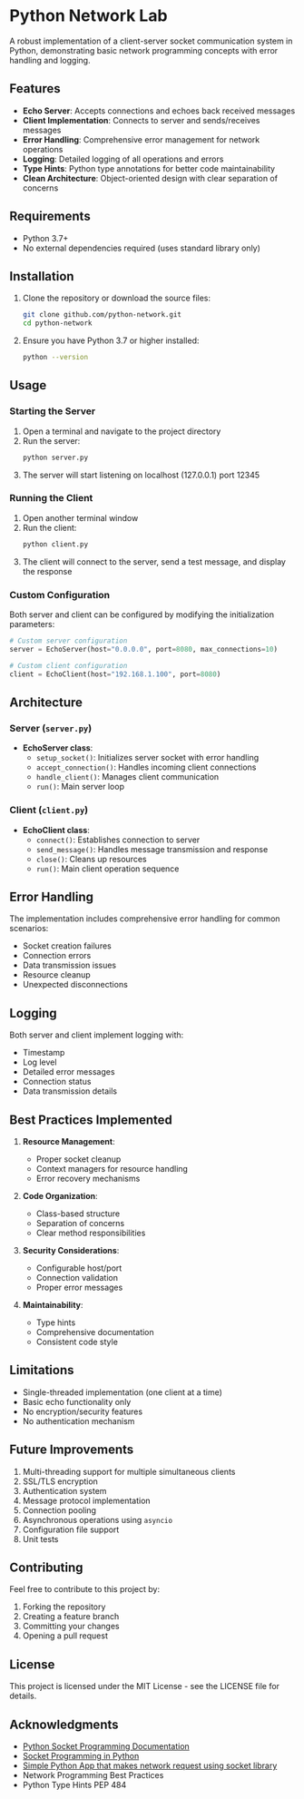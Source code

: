 # Python Network Lab

A robust implementation of a client-server socket communication system in Python, demonstrating basic network programming concepts with error handling and logging.

## Features

- **Echo Server**: Accepts connections and echoes back received messages
- **Client Implementation**: Connects to server and sends/receives messages
- **Error Handling**: Comprehensive error management for network operations
- **Logging**: Detailed logging of all operations and errors
- **Type Hints**: Python type annotations for better code maintainability
- **Clean Architecture**: Object-oriented design with clear separation of concerns

## Requirements

- Python 3.7+
- No external dependencies required (uses standard library only)

## Installation

1. Clone the repository or download the source files:
   ```bash
   git clone github.com/python-network.git
   cd python-network
   ```

2. Ensure you have Python 3.7 or higher installed:
   ```bash
   python --version
   ```

## Usage

### Starting the Server

1. Open a terminal and navigate to the project directory
2. Run the server:
   ```bash
   python server.py
   ```
3. The server will start listening on localhost (127.0.0.1) port 12345

### Running the Client

1. Open another terminal window
2. Run the client:
   ```bash
   python client.py
   ```
3. The client will connect to the server, send a test message, and display the response

### Custom Configuration

Both server and client can be configured by modifying the initialization parameters:

```python
# Custom server configuration
server = EchoServer(host="0.0.0.0", port=8080, max_connections=10)

# Custom client configuration
client = EchoClient(host="192.168.1.100", port=8080)
```

## Architecture

### Server (`server.py`)

- **EchoServer class**:
  - `setup_socket()`: Initializes server socket with error handling
  - `accept_connection()`: Handles incoming client connections
  - `handle_client()`: Manages client communication
  - `run()`: Main server loop

### Client (`client.py`)

- **EchoClient class**:
  - `connect()`: Establishes connection to server
  - `send_message()`: Handles message transmission and response
  - `close()`: Cleans up resources
  - `run()`: Main client operation sequence

## Error Handling

The implementation includes comprehensive error handling for common scenarios:

- Socket creation failures
- Connection errors
- Data transmission issues
- Resource cleanup
- Unexpected disconnections

## Logging

Both server and client implement logging with:

- Timestamp
- Log level
- Detailed error messages
- Connection status
- Data transmission details

## Best Practices Implemented

1. **Resource Management**:
   - Proper socket cleanup
   - Context managers for resource handling
   - Error recovery mechanisms

2. **Code Organization**:
   - Class-based structure
   - Separation of concerns
   - Clear method responsibilities

3. **Security Considerations**:
   - Configurable host/port
   - Connection validation
   - Proper error messages

4. **Maintainability**:
   - Type hints
   - Comprehensive documentation
   - Consistent code style

## Limitations

- Single-threaded implementation (one client at a time)
- Basic echo functionality only
- No encryption/security features
- No authentication mechanism

## Future Improvements

1. Multi-threading support for multiple simultaneous clients
2. SSL/TLS encryption
3. Authentication system
4. Message protocol implementation
5. Connection pooling
6. Asynchronous operations using `asyncio`
7. Configuration file support
8. Unit tests

## Contributing

Feel free to contribute to this project by:

1. Forking the repository
2. Creating a feature branch
3. Committing your changes
4. Opening a pull request

## License

This project is licensed under the MIT License - see the LICENSE file for details.

## Acknowledgments

- [Python Socket Programming Documentation](https://docs.python.org/3/library/socket.html)
- [Socket Programming in Python](https://realpython.com/python-sockets/)
- [Simple Python App that makes network request using socket library](https://www.youtube.com/watch?v=x1ZGfeGX7pI)
- Network Programming Best Practices
- Python Type Hints PEP 484
